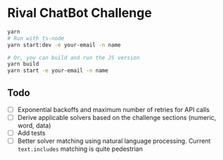 # Rival ChatBot Challenge

```sh
yarn
# Run with ts-node
yarn start:dev -e your-email -n name

# Or, you can build and run the JS version
yarn build
yarn start -e your-email -n name
```

## Todo

- [ ] Exponential backoffs and maximum number of retries for API calls
- [ ] Derive applicable solvers based on the challenge sections (numeric, word, data)
- [ ] Add tests
- [ ] Better solver matching using natural language processing. Current `text.includes` matching is quite pedestrian
